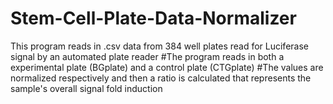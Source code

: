 # Stem-Cell-Plate-Data-Normalizer
This program reads in .csv data from 384 well plates read for Luciferase signal by an automated plate reader #The program reads in both a experimental plate (BGplate) and a control plate (CTGplate) #The values are normalized respectively and then a ratio is calculated that represents the sample's overall signal fold induction
